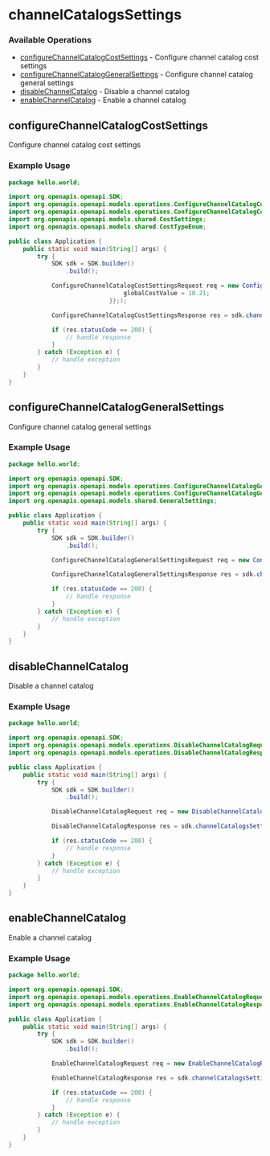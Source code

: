 # channelCatalogsSettings

### Available Operations

* [configureChannelCatalogCostSettings](#configurechannelcatalogcostsettings) - Configure channel catalog cost settings
* [configureChannelCatalogGeneralSettings](#configurechannelcataloggeneralsettings) - Configure channel catalog general settings
* [disableChannelCatalog](#disablechannelcatalog) - Disable a channel catalog
* [enableChannelCatalog](#enablechannelcatalog) - Enable a channel catalog

## configureChannelCatalogCostSettings

Configure channel catalog cost settings

### Example Usage

```java
package hello.world;

import org.openapis.openapi.SDK;
import org.openapis.openapi.models.operations.ConfigureChannelCatalogCostSettingsRequest;
import org.openapis.openapi.models.operations.ConfigureChannelCatalogCostSettingsResponse;
import org.openapis.openapi.models.shared.CostSettings;
import org.openapis.openapi.models.shared.CostTypeEnum;

public class Application {
    public static void main(String[] args) {
        try {
            SDK sdk = SDK.builder()
                .build();

            ConfigureChannelCatalogCostSettingsRequest req = new ConfigureChannelCatalogCostSettingsRequest("harum",                 new CostSettings(CostTypeEnum.FIXED_GLOBAL) {{
                                globalCostValue = 10.21;
                            }};);            

            ConfigureChannelCatalogCostSettingsResponse res = sdk.channelCatalogsSettings.configureChannelCatalogCostSettings(req);

            if (res.statusCode == 200) {
                // handle response
            }
        } catch (Exception e) {
            // handle exception
        }
    }
}
```

## configureChannelCatalogGeneralSettings

Configure channel catalog general settings

### Example Usage

```java
package hello.world;

import org.openapis.openapi.SDK;
import org.openapis.openapi.models.operations.ConfigureChannelCatalogGeneralSettingsRequest;
import org.openapis.openapi.models.operations.ConfigureChannelCatalogGeneralSettingsResponse;
import org.openapis.openapi.models.shared.GeneralSettings;

public class Application {
    public static void main(String[] args) {
        try {
            SDK sdk = SDK.builder()
                .build();

            ConfigureChannelCatalogGeneralSettingsRequest req = new ConfigureChannelCatalogGeneralSettingsRequest("molestiae",                 new GeneralSettings(true, true, true););            

            ConfigureChannelCatalogGeneralSettingsResponse res = sdk.channelCatalogsSettings.configureChannelCatalogGeneralSettings(req);

            if (res.statusCode == 200) {
                // handle response
            }
        } catch (Exception e) {
            // handle exception
        }
    }
}
```

## disableChannelCatalog

Disable a channel catalog

### Example Usage

```java
package hello.world;

import org.openapis.openapi.SDK;
import org.openapis.openapi.models.operations.DisableChannelCatalogRequest;
import org.openapis.openapi.models.operations.DisableChannelCatalogResponse;

public class Application {
    public static void main(String[] args) {
        try {
            SDK sdk = SDK.builder()
                .build();

            DisableChannelCatalogRequest req = new DisableChannelCatalogRequest("rerum");            

            DisableChannelCatalogResponse res = sdk.channelCatalogsSettings.disableChannelCatalog(req);

            if (res.statusCode == 200) {
                // handle response
            }
        } catch (Exception e) {
            // handle exception
        }
    }
}
```

## enableChannelCatalog

Enable a channel catalog

### Example Usage

```java
package hello.world;

import org.openapis.openapi.SDK;
import org.openapis.openapi.models.operations.EnableChannelCatalogRequest;
import org.openapis.openapi.models.operations.EnableChannelCatalogResponse;

public class Application {
    public static void main(String[] args) {
        try {
            SDK sdk = SDK.builder()
                .build();

            EnableChannelCatalogRequest req = new EnableChannelCatalogRequest("occaecati");            

            EnableChannelCatalogResponse res = sdk.channelCatalogsSettings.enableChannelCatalog(req);

            if (res.statusCode == 200) {
                // handle response
            }
        } catch (Exception e) {
            // handle exception
        }
    }
}
```
